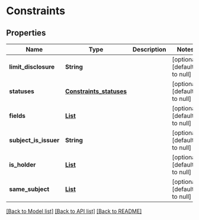 # Constraints

## Properties

| Name                  | Type                                                | Description | Notes                        |
| --------------------- | --------------------------------------------------- | ----------- | ---------------------------- |
| **limit_disclosure**  | **String**                                          |             | [optional] [default to null] |
| **statuses**          | [**Constraints_statuses**](Constraints_statuses.md) |             | [optional] [default to null] |
| **fields**            | [**List**](Field.md)                                |             | [optional] [default to null] |
| **subject_is_issuer** | **String**                                          |             | [optional] [default to null] |
| **is_holder**         | [**List**](HolderSubject.md)                        |             | [optional] [default to null] |
| **same_subject**      | [**List**](HolderSubject.md)                        |             | [optional] [default to null] |

[[Back to Model list]](../README.md#documentation-for-models) [[Back to API list]](../README.md#documentation-for-api-endpoints) [[Back to README]](../README.md)
